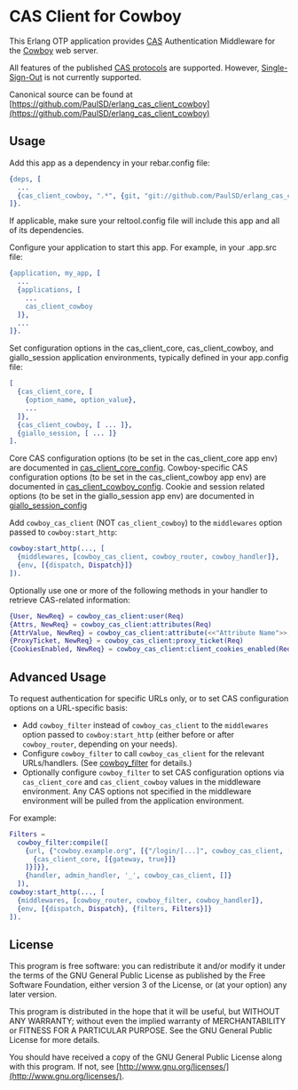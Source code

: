 # CAS Client for Cowboy

This Erlang OTP application provides [CAS](http://www.jasig.org/cas) Authentication Middleware for the [Cowboy](https://githb.com/extend/cowboy) web server.

All features of the published [CAS protocols](http://www.jasig.org/cas/protocol) are supported.  However, [Single-Sign-Out](https://wiki.jasig.org/display/CASUM/Single+Sign+Out) is not currently supported.

Canonical source can be found at [https://github.com/PaulSD/erlang_cas_client_cowboy](https://github.com/PaulSD/erlang_cas_client_cowboy)

## Usage

Add this app as a dependency in your rebar.config file:

```erlang
{deps, [
  ...
  {cas_client_cowboy, ".*", {git, "git://github.com/PaulSD/erlang_cas_client_cowboy.git"}}
]}.
```

If applicable, make sure your reltool.config file will include this app and all of its dependencies.

Configure your application to start this app.  For example, in your .app.src file:

```erlang
{application, my_app, [
  ...
  {applications, [
    ...
    cas_client_cowboy
  ]},
  ...
]}.
```

Set configuration options in the cas_client_core, cas_client_cowboy, and giallo_session application environments, typically defined in your app.config file:

```erlang
[
  {cas_client_core, [
    {option_name, option_value},
    ...
  ]},
  {cas_client_cowboy, [ ... ]},
  {giallo_session, [ ... ]}
].
```

Core CAS configuration options (to be set in the cas_client_core app env) are documented in [cas_client_core_config](https://github.com/PaulSD/erlang_cas_client_core/src/cas_client_core_config.erl>).  Cowboy-specific CAS configuration options (to be set in the cas_client_cowboy app env) are documented in [cas_client_cowboy_config](src/cas_client_cowboy_config.erl).  Cookie and session related options (to be set in the giallo_session app env) are documented in [giallo_session_config](https://github.com/kivra/giallo_session/src/giallo_session_config.erl)

Add `cowboy_cas_client` (NOT `cas_client_cowboy`) to the `middlewares` option passed to `cowboy:start_http`:

```erlang
cowboy:start_http(..., [
  {middlewares, [cowboy_cas_client, cowboy_router, cowboy_handler]},
  {env, [{dispatch, Dispatch}]}
]).
```

Optionally use one or more of the following methods in your handler to retrieve CAS-related information:

```erlang
{User, NewReq} = cowboy_cas_client:user(Req)
{Attrs, NewReq} = cowboy_cas_client:attributes(Req)
{AttrValue, NewReq} = cowboy_cas_client:attribute(<<"Attribute Name">>, Req)
{ProxyTicket, NewReq} = cowboy_cas_client:proxy_ticket(Req)
{CookiesEnabled, NewReq} = cowboy_cas_client:client_cookies_enabled(Req)
```

## Advanced Usage

To request authentication for specific URLs only, or to set CAS configuration options on a URL-specific basis:
* Add `cowboy_filter` instead of `cowboy_cas_client` to the `middlewares` option passed to `cowboy:start_http` (either before or after `cowboy_router`, depending on your needs).
* Configure `cowboy_filter` to call `cowboy_cas_client` for the relevant URLs/handlers.  (See [cowboy_filter](src/cowboy_filter.erl) for details.)
* Optionally configure `cowboy_filter` to set CAS configuration options via `cas_client_core` and `cas_client_cowboy` values in the middleware environment.  Any CAS options not specified in the middleware environment will be pulled from the application environment.

For example:

```erlang
Filters =
  cowboy_filter:compile([
    {url, {"cowboy.example.org", [{"/login/[...]", cowboy_cas_client, [
      {cas_client_core, [{gateway, true}]}
    ]}]}},
    {handler, admin_handler, '_', cowboy_cas_client, []}
  ]),
cowboy:start_http(..., [
  {middlewares, [cowboy_router, cowboy_filter, cowboy_handler]},
  {env, [{dispatch, Dispatch}, {filters, Filters}]}
]).
```

## License

This program is free software: you can redistribute it and/or modify
it under the terms of the GNU General Public License as published by
the Free Software Foundation, either version 3 of the License, or
(at your option) any later version.

This program is distributed in the hope that it will be useful,
but WITHOUT ANY WARRANTY; without even the implied warranty of
MERCHANTABILITY or FITNESS FOR A PARTICULAR PURPOSE.  See the
GNU General Public License for more details.

You should have received a copy of the GNU General Public License
along with this program.  If not, see [http://www.gnu.org/licenses/](http://www.gnu.org/licenses/).
